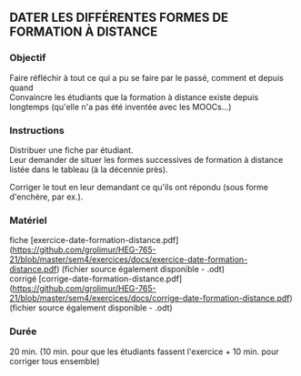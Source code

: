 ## DATER LES DIFFÉRENTES FORMES DE FORMATION À DISTANCE

### Objectif
Faire réfléchir à tout ce qui a pu se faire par le passé, comment et depuis quand   
Convaincre les étudiants que la formation à distance existe depuis longtemps (qu'elle n'a pas été inventée avec les MOOCs...)   

### Instructions
Distribuer une fiche par étudiant.   
Leur demander de situer les formes successives de formation à distance listée dans le tableau (à la décennie près).   

Corriger le tout en leur demandant ce qu'ils ont répondu (sous forme d'enchère, par ex.).   

### Matériel
fiche [exercice-date-formation-distance.pdf] (https://github.com/grolimur/HEG-765-21/blob/master/sem4/exercices/docs/exercice-date-formation-distance.pdf) (fichier source également disponible - .odt)   
corrigé [corrige-date-formation-distance.pdf] (https://github.com/grolimur/HEG-765-21/blob/master/sem4/exercices/docs/corrige-date-formation-distance.pdf) (fichier source également disponible - .odt)   

### Durée
20 min. (10 min. pour que les étudiants fassent l'exercice + 10 min. pour corriger tous ensemble)
